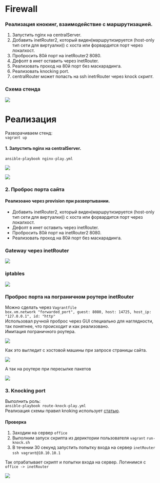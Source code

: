 # Firewall
### Реализация кнокинг, взаимодействие с маршрутизацией.
1. Запустить nginx на centralServer.
2. Добавить inetRouter2, который виден(маршрутизируется (host-only тип сети для виртуалки)) с хоста или форвардится порт через локалхост.
3. Пробросить 80й порт на inetRouter2 8080.
4. Дефолт в инет оставить через inetRouter.
5. Реализовать проход на 80й порт без маскарадинга.
6. Реализовать knocking port.
7. centralRouter может попасть на ssh inetrRouter через knock скрипт.

### Схема стенда
![](https://github.com/Gilfoyle3301/otus/blob/main/pict/Screenshot%20from%202023-08-25%2012-39-14.png)

# Реализация
Разворачиваем стенд: \
`vagrant up`

#### 1. Запустить nginx на centralServer.
`ansible-playbook nginx-play.yml`

![](https://github.com/Gilfoyle3301/otus/blob/main/pict/Screenshot%20from%202023-08-24%2017-55-17.png)

![](https://github.com/Gilfoyle3301/otus/blob/main/pict/Screenshot%20from%202023-08-24%2017-55-52.png)

### 2. Проброс порта сайта
#### Реализоано через provision при развертывании.
- Добавить inetRouter2, который виден(маршрутизируется (host-only тип сети для виртуалки)) с хоста или форвардится порт через локалхост.
- Дефолт в инет оставить через inetRouter.
- Пробросить 80й порт на inetRouter2 8080.
- Реализовать проход на 80й порт без маскарадинга.
### Gateway через inetRouter
![](https://github.com/Gilfoyle3301/otus/blob/main/pict/Screenshot%20from%202023-08-25%2017-34-09.png)
### iptables 
![](https://github.com/Gilfoyle3301/otus/blob/main/pict/Screenshot%20from%202023-08-25%2012-59-05.png)
### Проброс порта на пограничном роутере inetRouter
Можно сделать через `Vagrantfile` \
`box.vm.network "forwarded_port", guest: 8080, host: 14725, host_ip: "127.0.0.1", id: "http"` \
Использовал ручной проброс через GUI специально для наглядности, так понятнее, что происходит и как реализовано. \
Имитация пограничного роутера.

![](https://github.com/Gilfoyle3301/otus/blob/main/pict/Screenshot%20from%202023-08-25%2012-41-34.png)

Как это выгледит с хостовой машины при запросе страницы сайта.

![](https://github.com/Gilfoyle3301/otus/blob/main/pict/Screenshot%20from%202023-08-25%2010-16-40.png)

А так на роутере при пересылке пакетов

![](https://github.com/Gilfoyle3301/otus/blob/main/pict/Screenshot%20from%202023-08-25%2013-08-36.png)

### 3. Knocking port
Выполнить роль: \
`ansible-playbook route-knock-play.yml` \
Реализация схемы правил knoking использует [статью](https://otus.ru/nest/post/267/).
#### Проверка
1. Заходим на сервер `office` 
2. Выполним запуск скрипта из дериктории пользователя `vagrant` `run-knock.sh` 
3. В течении 30 секунд запустить попытку входа на сервер `inetRouter` `ssh vagrant@10.10.10.1` 

Так отрабатывает скрипт и попытки входа на сервер. Логинимся с `office -> inetRouter`

![](https://github.com/Gilfoyle3301/otus/blob/main/pict/Screenshot%20from%202023-08-25%2017-30-14.png)

